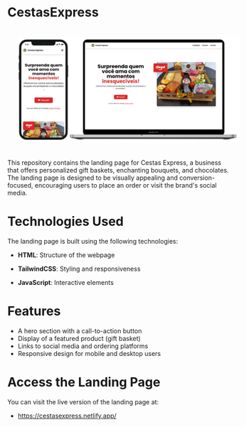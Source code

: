 # CestasExpress

<img style="padding: 20px" src="/github_image/mobile-desktop-mockup.png">

<br/>

This repository contains the landing page for Cestas Express, a business that offers personalized gift baskets, enchanting bouquets, and chocolates. The landing page is designed to be visually appealing and conversion-focused, encouraging users to place an order or visit the brand's social media.

# Technologies Used

The landing page is built using the following technologies:

- **HTML**: Structure of the webpage

- **TailwindCSS**: Styling and responsiveness

- **JavaScript**: Interactive elements

# Features

- A hero section with a call-to-action button
- Display of a featured product (gift basket)
- Links to social media and ordering platforms
- Responsive design for mobile and desktop users

# Access the Landing Page

You can visit the live version of the landing page at:

- https://cestasexpress.netlify.app/
